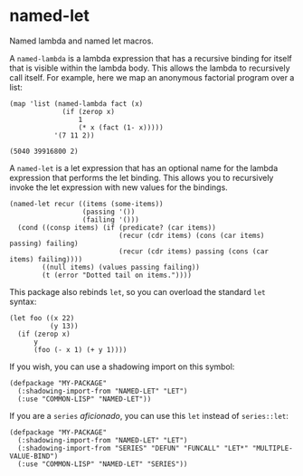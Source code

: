 # named-let
Named lambda and named let macros.

A `named-lambda` is a lambda expression that has a recursive binding for itself that is visible within the lambda body.  This allows the lambda to recursively call itself.  For example, here we map an anonymous factorial program over a list:

```
(map 'list (named-lambda fact (x)
             (if (zerop x)
                 1
                 (* x (fact (1- x)))))
           '(7 11 2))

(5040 39916800 2)
```

A `named-let` is a let expression that has an optional name for the lambda expression that performs the let binding.  This allows you to recursively invoke the let expression with new values for the bindings.

```
(named-let recur ((items (some-items))
                  (passing '())
                  (failing '()))
  (cond ((consp items) (if (predicate? (car items))
                           (recur (cdr items) (cons (car items) passing) failing)
                           (recur (cdr items) passing (cons (car items) failing))))
        ((null items) (values passing failing))
        (t (error "Dotted tail on items."))))
```

This package also rebinds `let`, so you can overload the standard `let` syntax:
```
(let foo ((x 22)
          (y 13))
  (if (zerop x)
      y
      (foo (- x 1) (+ y 1))))
```
If you wish, you can use a shadowing import on this symbol:

```
(defpackage "MY-PACKAGE"
  (:shadowing-import-from "NAMED-LET" "LET")
  (:use "COMMON-LISP" "NAMED-LET"))
```

If you are a `series` *aficionado*, you can use this `let` instead of `series::let`:

```
(defpackage "MY-PACKAGE"
  (:shadowing-import-from "NAMED-LET" "LET")
  (:shadowing-import-from "SERIES" "DEFUN" "FUNCALL" "LET*" "MULTIPLE-VALUE-BIND")
  (:use "COMMON-LISP" "NAMED-LET" "SERIES"))
```
